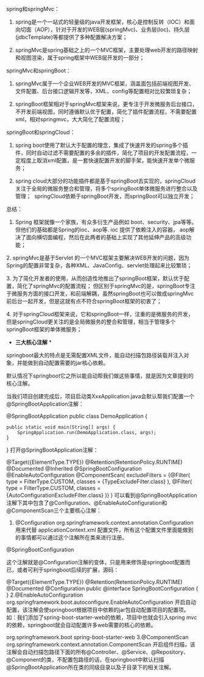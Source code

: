 spring和springMvc：

1. spring是一个一站式的轻量级的java开发框架，核心是控制反转（IOC）和面向切面（AOP），针对于开发的WEB层(springMvc)、业务层(Ioc)、持久层(jdbcTemplate)等都提供了多种配置解决方案；

2. springMvc是spring基础之上的一个MVC框架，主要处理web开发的路径映射和视图渲染，属于spring框架中WEB层开发的一部分；

springMvc和springBoot：

1. springMvc属于一个企业WEB开发的MVC框架，涵盖面包括前端视图开发、文件配置、后台接口逻辑开发等，XML、config等配置相对比较繁琐复杂；

2. springBoot框架相对于springMvc框架来说，更专注于开发微服务后台接口，不开发前端视图，同时遵循默认优于配置，简化了插件配置流程，不需要配置xml，相对springmvc，大大简化了配置流程；

springBoot和springCloud：

1. spring boot使用了默认大于配置的理念，集成了快速开发的spring多个插件，同时自动过滤不需要配置的多余的插件，简化了项目的开发配置流程，一定程度上取消xml配置，是一套快速配置开发的脚手架，能快速开发单个微服务；

2. spring cloud大部分的功能插件都是基于springBoot去实现的，springCloud关注于全局的微服务整合和管理，将多个springBoot单体微服务进行整合以及管理；  springCloud依赖于springBoot开发，而springBoot可以独立开发；

总结：

1. Spring 框架就像一个家族，有众多衍生产品例如 boot、security、jpa等等。但他们的基础都是Spring的ioc、aop等. ioc 提供了依赖注入的容器， aop解决了面向横切面编程，然后在此两者的基础上实现了其他延伸产品的高级功能；

2. springMvc是基于Servlet 的一个MVC框架主要解决WEB开发的问题，因为Spring的配置非常复杂，各种XML、JavaConfig、servlet处理起来比较繁琐；

3. 为了简化开发者的使用，从而创造性地推出了springBoot框架，默认优于配置，简化了springMvc的配置流程；
但区别于springMvc的是，springBoot专注于微服务方面的接口开发，和前端解耦，虽然springBoot也可以做成springMvc前后台一起开发，但是这就有点不符合springBoot框架的初衷了；

4. 对于springCloud框架来说，它和springBoot一样，注重的是微服务的开发，但是springCloud更关注的是全局微服务的整合和管理，相当于管理多个springBoot框架的单体微服务；

* **三大核心注解** *

springboot最大的特点是无需配置XML文件，能自动扫描包路径装载并注入对象，并能做到自动配置需要的jar核心依赖。

默认情况下springboot它之所以能自动帮我们做这些事情，就是因为文章提到的核心注解。

当我们项目创建完成后，项目启动类XxxApplication.java会默认帮我们配置一个@SpringBootApplication注解：

@SpringBootApplication
public class DemoApplication {

    public static void main(String[] args) {
        SpringApplication.run(DemoApplication.class, args);
    }

}
打开@SpringBootApplication注解：

@Target({ElementType.TYPE})
@Retention(RetentionPolicy.RUNTIME)
@Documented
@Inherited
@SpringBootConfiguration
@EnableAutoConfiguration
@ComponentScan(
    excludeFilters = {@Filter(
    type = FilterType.CUSTOM,
    classes = {TypeExcludeFilter.class}
), @Filter(
    type = FilterType.CUSTOM,
    classes = {AutoConfigurationExcludeFilter.class}
)}
)
可以看到@SpringBootApplication注解下其中包含了@Configuration、@EnableAutoConfiguration和@ComponentScan三个主要核心注解：

1. @Configuration
org.springframework.context.annotation.Configuration
用来代替 applicationContext.xml 配置文件，所有这个配置文件里面能做到的事情都可以通过这个注解所在类来进行注册。

@SpringBootConfiguration

这个注解就是@Configuration注解的变体，只是用来修饰是springboot配置而已，或者可利于springboot后续的扩展，源码：

@Target({ElementType.TYPE})
@Retention(RetentionPolicy.RUNTIME)
@Documented
@Configuration
public @interface SpringBootConfiguration {
}
2.@EnableAutoConfiguration
org.springframework.boot.autoconfigure.EnableAutoConfiguration
开启自动配置，该注解会使springboot根据项目中依赖的jar包自动配置项目的配置项。如：我们添加了spring-boot-starter-web的依赖，项目中也就会引入spring mvc的依赖，springboot就会自动配置许多web需要的核心的依赖。

<dependencies>
    <dependency>
        <groupId>org.springframework.boot</groupId>
        <artifactId>spring-boot-starter-web</artifactId>
    </dependency>
</dependencies>
3.@ComponentScan
org.springframework.context.annotation.ComponentScan
开启组件扫描，该注解会自动扫描包路径下面的所有@Controller、@Service、@Repository、@Component的类，不配置包路径的话，在springboot中默认扫描@SpringBootApplication所在类的同级目录以及子目录下的相关注解。

